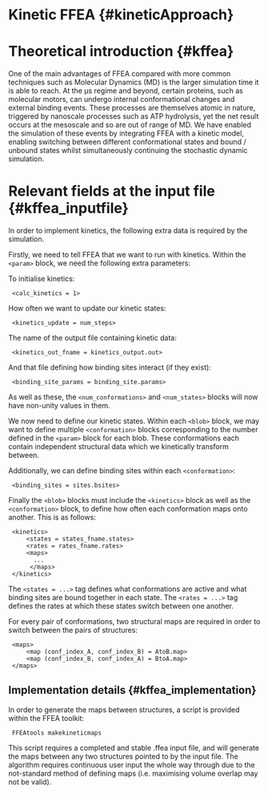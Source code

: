 
Kinetic FFEA {#kineticApproach}
======================

Theoretical introduction {#kffea}
========================

One of the main advantages of FFEA compared with more common techniques such as Molecular Dynamics (MD)
 is the larger simulation time it is able to reach. At the &micro;s regime and beyond, certain proteins,
 such as molecular motors, can undergo internal conformational changes and external binding events. These
 processes are themselves atomic in nature, triggered by nanoscale processes such as ATP hydrolysis, yet 
 the net result occurs at the mesoscale and so are out of range of MD. We have enabled the simulation of these
 events by integrating FFEA with a kinetic model, enabling switching between different conformational
 states and bound / unbound states whilst simultaneously continuing the stochastic dynamic simulation.

Relevant fields at the input file {#kffea_inputfile}
=================================
In order to implement kinetics, the following extra data is required by the simulation.

 Firstly, we need to tell FFEA that we want to run with kinetics. Within the ` <param> ` block, we need the following extra parameters:

 To initialise kinetics:

     <calc_kinetics = 1>

 How often we want to update our kinetic states:

     <kinetics_update = num_steps>

 The name of the output file containing kinetic data:

     <kinetics_out_fname = kinetics_output.out>

 And that file defining how binding sites interact (if they exist):

     <binding_site_params = binding_site.params>

 As well as these, the ` <num_conformations> ` and ` <num_states> ` blocks will now have non-unity values in them.
 
 We now need to define our kinetic states. Within each ` <blob> ` block, we may want to define multiple ` <conformation> ` blocks corresponding to the
 number defined in the ` <param> ` block for each blob. These conformations each contain independent structural data which we kinetically transform between.

 Additionally, we can define binding sites within each ` <conformation> `:

     <binding_sites = sites.bsites>

 Finally the ` <blob> ` blocks must include the ` <kinetics> ` block as well as the ` <conformation> ` block, to define how often each conformation maps onto another. 
 This is as follows:

     <kinetics>
         <states = states_fname.states>
         <rates = rates_fname.rates>
         <maps>
           ...
          </maps>
     </kinetics>

 The ` <states = ...> ` tag defines what conformations are active and what binding sites are bound together
 in each state.  The ` <rates = ...> ` tag defines the rates at which these states switch between one another.

 For every pair of conformations, two structural maps are required in order to switch between the pairs of structures:

     <maps>
         <map (conf_index_A, conf_index_B) = AtoB.map>
         <map (conf_index_B, conf_index_A) = BtoA.map>
     </maps>

Implementation details {#kffea_implementation}
----------------------
In order to generate the maps between structures, a script is provided within the FFEA toolkit:

     FFEAtools makekineticmaps

This script requires a completed and stable .ffea input file, and will generate the maps between any two structures pointed to by the input file. 
The algorithm requires continuous user input the whole way through due to the not-standard method of defining maps (i.e. maximising volume overlap may not be valid).

